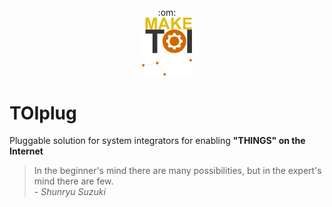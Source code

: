 <p align="center">
:om:</br>
<img src="docs/_static/MakeToI.png" width=80>
</p>

# TOIplug
Pluggable solution for system integrators for enabling **"THINGS" on the Internet**

> In the beginner's mind there are many possibilities, but in the expert's mind there are few.
</br>  *- Shunryu Suzuki*
